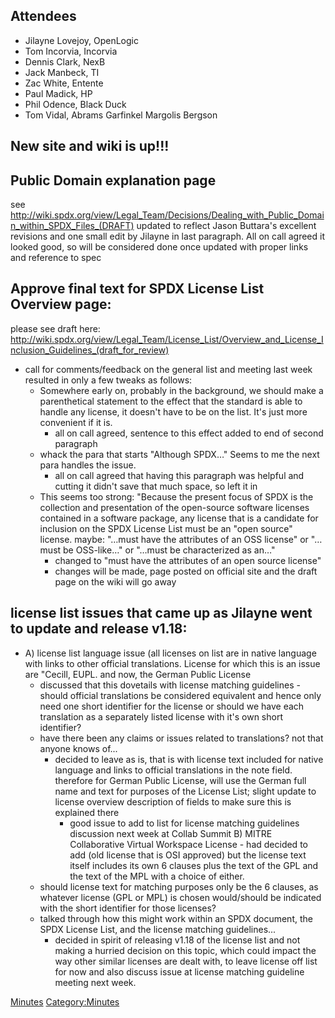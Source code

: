 ## Attendees

  - Jilayne Lovejoy, OpenLogic
  - Tom Incorvia, Incorvia
  - Dennis Clark, NexB
  - Jack Manbeck, TI
  - Zac White, Entente
  - Paul Madick, HP
  - Phil Odence, Black Duck
  - Tom Vidal, Abrams Garfinkel Margolis Bergson

## New site and wiki is up\!\!\!

## Public Domain explanation page

see
<http://wiki.spdx.org/view/Legal_Team/Decisions/Dealing_with_Public_Domain_within_SPDX_Files_(DRAFT)>
updated to reflect Jason Buttara's excellent revisions and one small
edit by Jilayne in last paragraph. All on call agreed it looked good, so
will be considered done once updated with proper links and reference to
spec

## Approve final text for SPDX License List Overview page:

please see draft here:
<http://wiki.spdx.org/view/Legal_Team/License_List/Overview_and_License_Inclusion_Guidelines_(draft_for_review)>

  - call for comments/feedback on the general list and meeting last week
    resulted in only a few tweaks as follows:
      - Somewhere early on, probably in the background, we should make a
        parenthetical statement to the effect that the standard is able
        to handle any license, it doesn't have to be on the list. It's
        just more convenient if it is.
          - all on call agreed, sentence to this effect added to end of
            second paragraph
      - whack the para that starts "Although SPDX…" Seems to me the next
        para handles the issue.
          - all on call agreed that having this paragraph was helpful
            and cutting it didn't save that much space, so left it in
      - This seems too strong: "Because the present focus of SPDX is the
        collection and presentation of the open-source software licenses
        contained in a software package, any license that is a candidate
        for inclusion on the SPDX License List must be an "open source"
        license. maybe: "…must have the attributes of an OSS license" or
        "…must be OSS-like…" or "…must be characterized as an…"
          - changed to "must have the attributes of an open source
            license"
          - changes will be made, page posted on official site and the
            draft page on the wiki will go away

## license list issues that came up as Jilayne went to update and release v1.18:

  -   
    A) license list language issue (all licenses on list are in native
    language with links to other official translations. License for
    which this is an issue are "Cecill, EUPL. and now, the German Public
    License
      - discussed that this dovetails with license matching guidelines -
        should official translations be considered equivalent and hence
        only need one short identifier for the license or should we have
        each translation as a separately listed license with it's own
        short identifier?
      - have there been any claims or issues related to translations?
        not that anyone knows of...
          - decided to leave as is, that is with license text included
            for native language and links to official translations in
            the note field. therefore for German Public License, will
            use the German full name and text for purposes of the
            License List; slight update to license overview description
            of fields to make sure this is explained there
              - good issue to add to list for license matching
                guidelines discussion next week at Collab Summit
    B) MITRE Collaborative Virtual Workspace License - had decided to
    add (old license that is OSI approved) but the license text itself
    includes its own 6 clauses plus the text of the GPL and the text of
    the MPL with a choice of either.
      - should license text for matching purposes only be the 6 clauses,
        as whatever license (GPL or MPL) is chosen would/should be
        indicated with the short identifier for those licenses?
      - talked through how this might work within an SPDX document, the
        SPDX License List, and the license matching guidelines...
          - decided in spirit of releasing v1.18 of the license list and
            not making a hurried decision on this topic, which could
            impact the way other similar licenses are dealt with, to
            leave license off list for now and also discuss issue at
            license matching guideline meeting next week.

[Minutes](Category:Legal "wikilink")
[Category:Minutes](Category:Minutes "wikilink")

